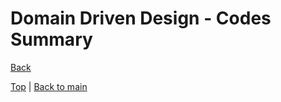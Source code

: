 # Domain Driven Design - Codes Summary
[Back][1]



[Top][0] | [Back to main][1]

[0]:#domain-driven-design---codes-summary
[1]:../../readme.md#contents
